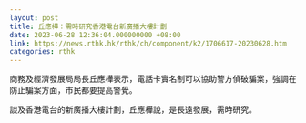 ```yaml
---
layout: post
title: 丘應樺：需時研究香港電台新廣播大樓計劃
date: 2023-06-28 12:36:04.000000000 +08:00
link: https://news.rthk.hk/rthk/ch/component/k2/1706617-20230628.htm
categories: rthk
---
```


商務及經濟發展局局長丘應樺表示，電話卡實名制可以協助警方偵破騙案，強調在防止騙案方面，市民都要提高警覺。

談及香港電台的新廣播大樓計劃，丘應樺說，是長遠發展，需時研究。
